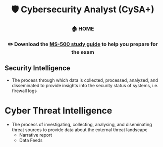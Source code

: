 <div align='center'>

# 🛡️ Cybersecurity Analyst (CySA+)

### 🏠 [HOME](README.md)
### ✏️ Download the [MS-500 study guide](https://comptiacdn.azureedge.net/webcontent/docs/default-source/exam-objectives/comptia-cysa-cs0-002-exam-objectives-(6-0).pdf?sfvrsn=86668f47_2) to help you prepare for the exam

</div>


## Security Intelligence
+ The process through which data is collected, processed, analyzed, and disseminated to provide insights into the security status of systems, i.e. firewall logs
# Cyber Threat Intelligence
+ The process of investigating, collecting, analysing, and diseminating threat sources to provide data about the external threat landscape
  - Narrative report
  - Data Feeds
